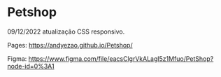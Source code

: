 # Petshop

09/12/2022 atualização CSS responsivo.

Pages: https://andyezao.github.io/Petshop/

Figma: https://www.figma.com/file/eacsClgrVkALagl5z1Mfuo/PetShop?node-id=0%3A1
